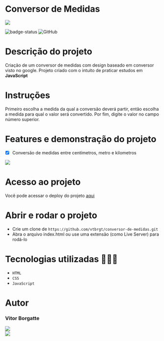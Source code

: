 # Conversor de Medidas
<img src="./assets/favicon.ico">

![badge-status](https://img.shields.io/badge/status-FINALIZADO-green?style=for-the-badge) 
![GitHub](https://img.shields.io/github/license/vtbrgt/conversor-de-medidas?style=for-the-badge)

# Descrição do projeto
Criação de um conversor de medidas com design baseado em conversor visto no google. Projeto criado com o intuito de praticar estudos em **JavaScript**

# Instruções
Primeiro escolha a medida da qual a conversão deverá partir, então escolha a medida para qual o valor será convertido. Por fim, digite o valor no campo número superior.

# Features e demonstração do projeto
- [x] Conversão de medidas entre centímetros, metro e kilometros

<img src="https://i.imgur.com/PrlAiJt.png">

# Acesso ao projeto

Você pode acessar o deploy do projeto [aqui](https://conversor-de-medidas-pink.vercel.app)

# Abrir e rodar o projeto

- Crie um clone de `https://github.com/vtbrgt/conversor-de-medidas.git`
- Abra o arquivo index.html ou use uma extensão (como Live Server) para rodá-lo

# Tecnologias utilizadas 👨🏻‍💻

- `HTML`
- `CSS`
- `JavaScript`

# Autor

### Vitor Borgatte

<a style="display: block;" href="https://www.github.com/vtbrgt" target="_blank">
<img src="https://img.shields.io/badge/GitHub-100000?style=for-the-badge&logo=github&logoColor=white">
</a>
<a href="https://www.linkedin.com/in/vitor-borgatte/" target="_blank">
<img src="https://img.shields.io/badge/LinkedIn-0077B5?style=for-the-badge&logo=linkedin&logoColor=white">
</a>
